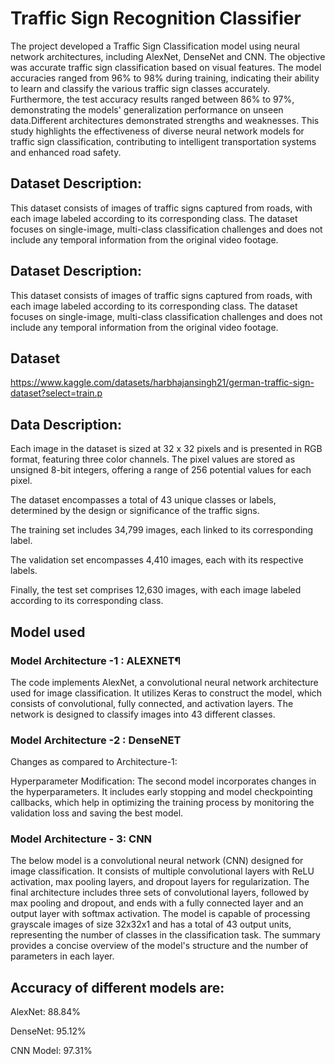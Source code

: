 # Traffic Sign Recognition Classifier
The project developed a Traffic Sign Classification model using neural network architectures, including AlexNet, DenseNet and CNN. The objective was accurate traffic sign classification based on visual features. The model accuracies ranged from 96% to 98% during training, indicating their ability to learn and classify the various traffic sign classes accurately. Furthermore, the test accuracy results ranged between 86% to 97%, demonstrating the models' generalization performance on unseen data.Different architectures demonstrated strengths and weaknesses. This study highlights the effectiveness of diverse neural network models for traffic sign classification, contributing to intelligent transportation systems and enhanced road safety.

## Dataset Description:
This dataset consists of images of traffic signs captured from roads, with each image labeled according to its corresponding class. The dataset focuses on single-image, multi-class classification challenges and does not include any temporal information from the original video footage.

## Dataset Description:
This dataset consists of images of traffic signs captured from roads, with each image labeled according to its corresponding class. The dataset focuses on single-image, multi-class classification challenges and does not include any temporal information from the original video footage.

## Dataset
https://www.kaggle.com/datasets/harbhajansingh21/german-traffic-sign-dataset?select=train.p

## Data Description:
Each image in the dataset is sized at 32 x 32 pixels and is presented in RGB format, featuring three color channels. The pixel values are stored as unsigned 8-bit integers, offering a range of 256 potential values for each pixel.

The dataset encompasses a total of 43 unique classes or labels, determined by the design or significance of the traffic signs.

The training set includes 34,799 images, each linked to its corresponding label.

The validation set encompasses 4,410 images, each with its respective labels.

Finally, the test set comprises 12,630 images, with each image labeled according to its corresponding class.

## Model used
### Model Architecture -1 : ALEXNET¶
The code implements AlexNet, a convolutional neural network architecture used for image classification. It utilizes Keras to construct the model, which consists of convolutional, fully connected, and activation layers. The network is designed to classify images into 43 different classes.

### Model Architecture -2 : DenseNET
Changes as compared to Architecture-1:

Hyperparameter Modification: The second model incorporates changes in the hyperparameters. It includes early stopping and model checkpointing callbacks, which help in optimizing the training process by monitoring the validation loss and saving the best model.

### Model Architecture - 3: CNN
The below model is a convolutional neural network (CNN) designed for image classification. It consists of multiple convolutional layers with ReLU activation, max pooling layers, and dropout layers for regularization. The final architecture includes three sets of convolutional layers, followed by max pooling and dropout, and ends with a fully connected layer and an output layer with softmax activation. The model is capable of processing grayscale images of size 32x32x1 and has a total of 43 output units, representing the number of classes in the classification task. The summary provides a concise overview of the model's structure and the number of parameters in each layer.

## Accuracy of different models are:
AlexNet: 88.84%

DenseNet: 95.12%

CNN Model: 97.31%
